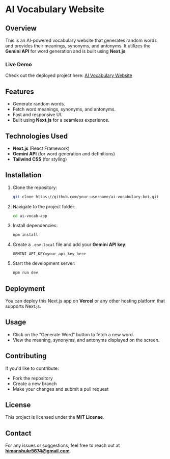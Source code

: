# AI Vocabulary Website

## Overview
This is an AI-powered vocabulary website that generates random words and provides their meanings, synonyms, and antonyms. It utilizes the **Gemini API** for word generation and is built using **Next.js**.

### Live Demo
Check out the deployed project here: [AI Vocabulary Website](https://ai-vocalulary-bot-oyac.vercel.app/)


## Features
- Generate random words.
- Fetch word meanings, synonyms, and antonyms.
- Fast and responsive UI.
- Built using **Next.js** for a seamless experience.

## Technologies Used
- **Next.js** (React Framework)
- **Gemini API** (for word generation and definitions)
- **Tailwind CSS** (for styling)

## Installation
1. Clone the repository:
   ```sh
   git clone https://github.com/your-username/ai-vocabulary-bot.git
   ```
2. Navigate to the project folder:
   ```sh
   cd ai-vocab-app
   ```
3. Install dependencies:
   ```sh
   npm install
   ```
4. Create a `.env.local` file and add your **Gemini API key**:
   ```env
   GEMINI_API_KEY=your_api_key_here
   ```
5. Start the development server:
   ```sh
   npm run dev
   ```

## Deployment
You can deploy this Next.js app on **Vercel** or any other hosting platform that supports Next.js.

## Usage
- Click on the "Generate Word" button to fetch a new word.
- View the meaning, synonyms, and antonyms displayed on the screen.

## Contributing
If you'd like to contribute:
- Fork the repository
- Create a new branch
- Make your changes and submit a pull request

## License
This project is licensed under the **MIT License**.

## Contact
For any issues or suggestions, feel free to reach out at **himanshukr5674@gmail.com**.

